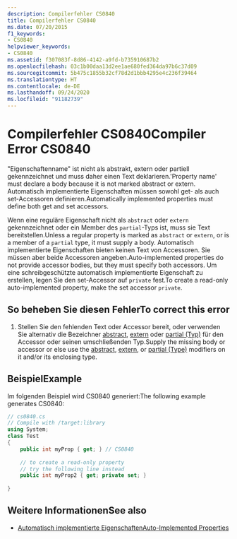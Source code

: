 ```yaml
---
description: Compilerfehler CS0840
title: Compilerfehler CS0840
ms.date: 07/20/2015
f1_keywords:
- CS0840
helpviewer_keywords:
- CS0840
ms.assetid: f307083f-8d86-4142-a9fd-b735910687b2
ms.openlocfilehash: 03c1b00daa13d2ee1ae680fed364da97b6c37d09
ms.sourcegitcommit: 5b475c1855b32cf78d2d1bbb4295e4c236f39464
ms.translationtype: HT
ms.contentlocale: de-DE
ms.lasthandoff: 09/24/2020
ms.locfileid: "91182739"
---
```

# <a name="compiler-error-cs0840"></a><span data-ttu-id="89052-103">Compilerfehler CS0840</span><span class="sxs-lookup"><span data-stu-id="89052-103">Compiler Error CS0840</span></span>

<span data-ttu-id="89052-104">"Eigenschaftenname" ist nicht als abstrakt, extern oder partiell gekennzeichnet und muss daher einen Text deklarieren.</span><span class="sxs-lookup"><span data-stu-id="89052-104">'Property name' must declare a body because it is not marked abstract or extern.</span></span> <span data-ttu-id="89052-105">Automatisch implementierte Eigenschaften müssen sowohl get- als auch set-Accessoren definieren.</span><span class="sxs-lookup"><span data-stu-id="89052-105">Automatically implemented properties must define both get and set accessors.</span></span>  
  
 <span data-ttu-id="89052-106">Wenn eine reguläre Eigenschaft nicht als `abstract` oder `extern` gekennzeichnet oder ein Member des `partial`-Typs ist, muss sie Text bereitstellen.</span><span class="sxs-lookup"><span data-stu-id="89052-106">Unless a regular property is marked as `abstract` or `extern`, or is a member of a `partial` type, it must supply a body.</span></span> <span data-ttu-id="89052-107">Automatisch implementierte Eigenschaften bieten keinen Text von Accessoren. Sie müssen aber beide Accessoren angeben.</span><span class="sxs-lookup"><span data-stu-id="89052-107">Auto-implemented properties do not provide accessor bodies, but they must specify both accessors.</span></span> <span data-ttu-id="89052-108">Um eine schreibgeschützte automatisch implementierte Eigenschaft zu erstellen, legen Sie den set-Accessor auf `private` fest.</span><span class="sxs-lookup"><span data-stu-id="89052-108">To create a read-only auto-implemented property, make the set accessor `private`.</span></span>  
  
## <a name="to-correct-this-error"></a><span data-ttu-id="89052-109">So beheben Sie diesen Fehler</span><span class="sxs-lookup"><span data-stu-id="89052-109">To correct this error</span></span>  
  
1. <span data-ttu-id="89052-110">Stellen Sie den fehlenden Text oder Accessor bereit, oder verwenden Sie alternativ die Bezeichner [abstract](../keywords/abstract.md), [extern](../keywords/extern.md) oder [partial (Typ)](../keywords/partial-type.md) für den Accessor oder seinen umschließenden Typ.</span><span class="sxs-lookup"><span data-stu-id="89052-110">Supply the missing body or accessor or else use the [abstract](../keywords/abstract.md), [extern](../keywords/extern.md), or [partial (Type)](../keywords/partial-type.md) modifiers on it and/or its enclosing type.</span></span>  
  
## <a name="example"></a><span data-ttu-id="89052-111">Beispiel</span><span class="sxs-lookup"><span data-stu-id="89052-111">Example</span></span>  

 <span data-ttu-id="89052-112">Im folgenden Beispiel wird CS0840 generiert:</span><span class="sxs-lookup"><span data-stu-id="89052-112">The following example generates CS0840:</span></span>  
  
```csharp  
// cs0840.cs  
// Compile with /target:library  
using System;  
class Test  
{  
    public int myProp { get; } // CS0840  
  
    // to create a read-only property  
    // try the following line instead  
    public int myProp2 { get; private set; }  
  
}  
```  
  
## <a name="see-also"></a><span data-ttu-id="89052-113">Weitere Informationen</span><span class="sxs-lookup"><span data-stu-id="89052-113">See also</span></span>

- [<span data-ttu-id="89052-114">Automatisch implementierte Eigenschaften</span><span class="sxs-lookup"><span data-stu-id="89052-114">Auto-Implemented Properties</span></span>](../../programming-guide/classes-and-structs/auto-implemented-properties.md)
